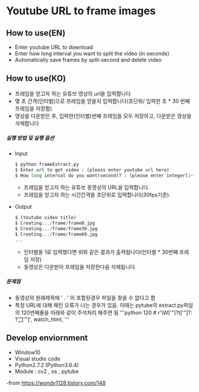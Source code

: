 ﻿# Youtube URL to frame images

## How to use(EN)
- Enter youtube URL to download
- Enter how long interval you want to split the video (in seconds)
- Automatically save frames by split-second and delete video

## How to use(KO)
- 프레임을 얻고자 하는 유튜브 영상의 url을 입력합니다
- 몇 초 간격(인터벌)으로 프레임을 얻을지 입력합니다(초단위/ 입력한 초 * 30 번째 프레임을 저장함)
- 영상을 다운받은 후, 입력한(인터벌)번째 프레임을 모두 저장하고, 다운받은 영상을 삭제합니다 

##### 실행 방법 및 실행 옵션

- Input

  ```python
  $ python frameExtract.py
  $ Enter url to get video : (pleass enter youtube url here)
  $ How long interval do you want(second)? : (please enter integer(1~n))
  ```

  - 프레임을 얻고자 하는 유튜브 동영상의 URL을 입력합니다.
  - 프레임을 얻고자 하는 시간간격을 초단위로 입력합니다(30fps기준).

- Output

  ```python
  $ (Youtube video title)
  $ Creating.../frame/frame0.jpg
  $ Creating.../frame/frame30.jpg
  $ Creating.../frame/frame60.jpg
  ...
  ```

  - 인터벌을 1로 입력했다면 위와 같은 결과가 출력됩니다(인터벌 * 30번째 프레임 저장)
  - 동영상은 다운받아 프레임을 저장한다음 삭제됩니다.


##### 문제점
- 동영상의 원래제목에 ' . ' 이 포함된경우 파일을 찾을 수 없다고 함
- 특정 URL에 대해 패턴 오류가 나는 경우가 있음. 이때는 pytube의 extract.py파일의 120번째줄을 아래와 같이 주석처리 해주면 됨
  '''python
  120 	#    r'\W[\'"]?t[\'"]?: ?[\'"](.+?)[\'"]', watch_html,
  '''

## Develop enviornment
- Window10
- Visual studio code
- Python2.7.2 (Python3.6.4)
- Module : cv2 , os , pytube

-from https://wondy1128.tistory.com/148
